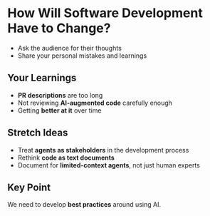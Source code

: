 # How Will Software Development Have to Change?


- Ask the audience for their thoughts
- Share your personal mistakes and learnings

## Your Learnings
- **PR descriptions** are too long
- Not reviewing **AI-augmented code** carefully enough
- Getting **better at it** over time

## Stretch Ideas
- Treat **agents as stakeholders** in the development process
- Rethink **code as text documents**
- Document for **limited-context agents**, not just human experts

## Key Point
We need to develop **best practices** around using AI. 